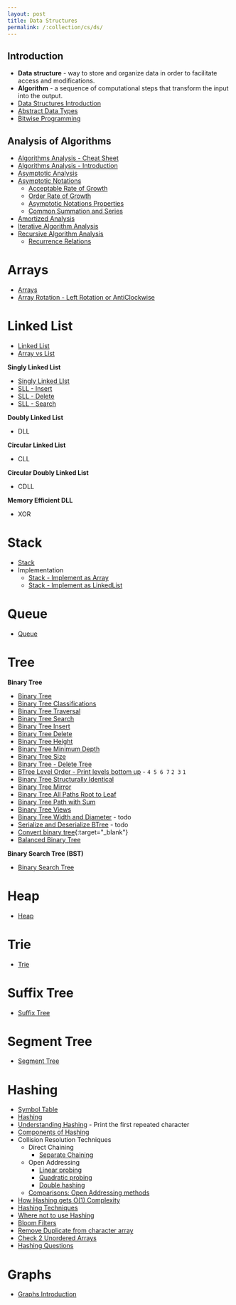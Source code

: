 ```yaml
---
layout: post
title: Data Structures
permalink: /:collection/cs/ds/
---
```


## Introduction
- **Data structure** - way to store and organize data in order to facilitate access and modifications.
- **Algorithm** - a sequence of computational steps that transform the input into the output.
- [Data Structures Introduction](introduction)
- [Abstract Data Types](abstract-data-types)
- [Bitwise Programming](bitwise)

## Analysis of Algorithms
- [Algorithms Analysis - Cheat Sheet](algorithms-analysis/cheat-sheet)
- [Algorithms Analysis - Introduction](algorithms-analysis/intro)
- [Asymptotic Analysis](algorithms-analysis/asymptotic)
- [Asymptotic Notations](algorithms-analysis/asymptotic-notations)
  - [Acceptable Rate of Growth](algorithms-analysis/acceptable-growth-rates)
  - [Order Rate of Growth](algorithms-analysis/order-growth-rates)
  - [Asymptotic Notations Properties](algorithms-analysis/asymptotic-notations-properties)
  - [Common Summation and Series](algorithms-analysis/common-series-summation)
- [Amortized Analysis](algorithms-analysis/amortized)
- [Iterative Algorithm Analysis](algorithms-analysis/iterative)
- [Recursive Algorithm Analysis](algorithms-analysis/recursive)
  - [Recurrence Relations](algorithms-analysis/recurrence-relations)

# Arrays
- [Arrays](arrays)
- [Array Rotation - Left Rotation or AntiClockwise](arrays/left-rotation)

# Linked List
- [Linked List](linked-list)
- [Array vs List](array-vs-list)

**Singly Linked List**
- [Singly Linked LIst](sll)
- [SLL - Insert](sll/insert)
- [SLL - Delete](sll/delete)
- [SLL - Search](sll/search)

**Doubly Linked List**
- DLL

**Circular Linked List**
- CLL

**Circular Doubly Linked List**
- CDLL

**Memory Efficient DLL**
- XOR

# Stack
- [Stack](stack)
- Implementation
  - [Stack - Implement as Array](stack/implementation/as-array)
  - [Stack - Implement as LinkedList](stack/implementation/as-linked-list)

# Queue
- [Queue](queue)

# Tree
**Binary Tree**
- [Binary Tree](btree)
- [Binary Tree Classifications](btree/classification)
- [Binary Tree Traversal](btree/traversal)
- [Binary Tree Search](btree/search)
- [Binary Tree Insert](btree/insert)
- [Binary Tree Delete](btree/delete)
- [Binary Tree Height](btree/height)
- [Binary Tree Minimum Depth](btree/minimum-depth)
- [Binary Tree Size](btree/size)
- [Binary Tree - Delete Tree](btree/delete-tree)
- [BTree Level Order - Print levels bottom up](btree/level-print-bottom-up) - `4 5 6 7` `2 3` `1`
- [Binary Tree Structurally Identical](btree/structurally-identical)
- [Binary Tree Mirror](btree/mirror)
- [Binary Tree All Paths Root to Leaf](btree/all-paths)
- [Binary Tree Path with Sum](btree/path-with-sum)
- [Binary Tree Views](btree/views)
- [Binary Tree Width and Diameter](btree/width-and-diameter) - todo
- [Serialize and Deserialize BTree](btree/serialize-deserialize) - todo
- [Convert binary tree](https://www.geeksforgeeks.org/convert-binary-tree-threaded-binary-tree-2/){:target="_blank"}
- [Balanced Binary Tree](btree/balanced-btree)

**Binary Search Tree (BST)**
- [Binary Search Tree](bst)

# Heap
- [Heap](heap)

# Trie
- [Trie](trie)

# Suffix Tree
- [Suffix Tree](suffix-tree)

# Segment Tree
- [Segment Tree](segment-tree)

# Hashing
- [Symbol Table](symbol-table)
- [Hashing](hashing)
- [Understanding Hashing](hashing/understanding) - Print the first repeated character
- [Components of Hashing](hashing/components)
- Collision Resolution Techniques
  - Direct Chaining
    - [Separate Chaining](hashing/separate-chaining)
  - Open Addressing
    - [Linear probing](hashing/linear-probing)
    - [Quadratic probing](hashing/quadratic-probing)
    - [Double hashing](hashing/double-hashing)
  - [Comparisons: Open Addressing methods](hashing/open-addressing-comparision)
- [How Hashing gets O(1) Complexity](hashing/constant-time)
- [Hashing Techniques](hashing/techniques)
- [Where not to use Hashing](hashing/not-suitable)
- [Bloom Filters](hashing/bloom-filters)
- [Remove Duplicate from character array](hashing/remove-duplicate-char)
- [Check 2 Unordered Arrays](hashing/two-unordered-arrays)
- [Hashing Questions](hashing/problems)

# Graphs
- [Graphs Introduction](graphs)